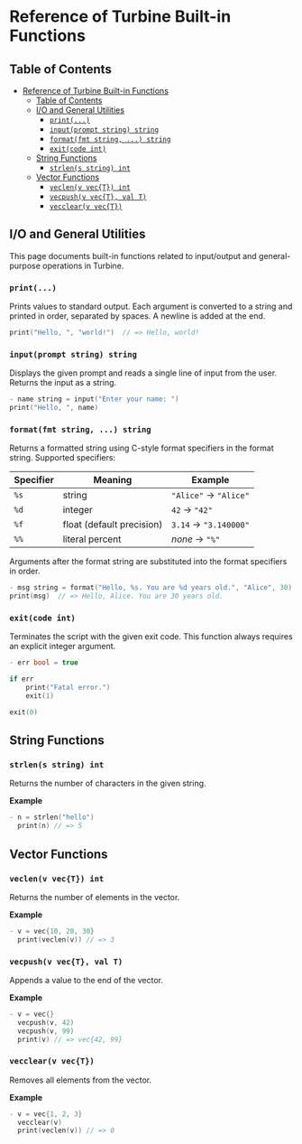 # Reference of Turbine Built-in Functions

## Table of Contents

- [Reference of Turbine Built-in Functions](#reference-of-turbine-built-in-functions)
  - [Table of Contents](#table-of-contents)
  - [I/O and General Utilities](#io-and-general-utilities)
    - [`print(...)`](#print)
    - [`input(prompt string) string`](#inputprompt-string-string)
    - [`format(fmt string, ...) string`](#formatfmt-string--string)
    - [`exit(code int)`](#exitcode-int)
  - [String Functions](#string-functions)
    - [`strlen(s string) int`](#strlens-string-int)
  - [Vector Functions](#vector-functions)
    - [`veclen(v vec{T}) int`](#veclenv-vect-int)
    - [`vecpush(v vec{T}, val T)`](#vecpushv-vect-val-t)
    - [`vecclear(v vec{T})`](#vecclearv-vect)

## I/O and General Utilities

This page documents built-in functions related to input/output and general-purpose operations in Turbine.

### `print(...)`

Prints values to standard output. Each argument is converted to a string and printed in order, separated by spaces. A newline is added at the end.

```cpp
print("Hello, ", "world!")  // => Hello, world!
```

### `input(prompt string) string`

Displays the given prompt and reads a single line of input from the user. Returns the input as a string.

```cpp
- name string = input("Enter your name: ")
print("Hello, ", name)
```

### `format(fmt string, ...) string`

Returns a formatted string using C-style format specifiers in the format string. Supported specifiers:

| Specifier | Meaning         | Example                 |
|-----------|------------------|--------------------------|
| `%s`      | string           | `"Alice"` → `"Alice"`   |
| `%d`      | integer          | `42` → `"42"`           |
| `%f`      | float (default precision) | `3.14` → `"3.140000"` |
| `%%`      | literal percent  | _none_ → `"%"`          |

Arguments after the format string are substituted into the format specifiers in order.

```cpp
- msg string = format("Hello, %s. You are %d years old.", "Alice", 30)
print(msg)  // => Hello, Alice. You are 30 years old.
```

### `exit(code int)`

Terminates the script with the given exit code. This function always requires an explicit integer argument.

```cpp
- err bool = true

if err
    print("Fatal error.")
    exit(1)

exit(0)
```

## String Functions

### `strlen(s string) int`

Returns the number of characters in the given string.

**Example**

```cpp
- n = strlen("hello")
  print(n) // => 5
```

## Vector Functions

### `veclen(v vec{T}) int`

Returns the number of elements in the vector.

**Example**

```cpp
- v = vec{10, 20, 30}
  print(veclen(v)) // => 3
```

### `vecpush(v vec{T}, val T)`

Appends a value to the end of the vector.

**Example**

```cpp
- v = vec{}
  vecpush(v, 42)
  vecpush(v, 99)
  print(v) // => vec{42, 99}
```

### `vecclear(v vec{T})`

Removes all elements from the vector.

**Example**

```cpp
- v = vec{1, 2, 3}
  vecclear(v)
  print(veclen(v)) // => 0
```